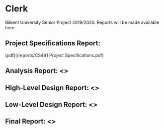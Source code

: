 # Clerk

Bilkent University Senior Project 2019/2020. Reports will be made available here.

## Project Specifications Report: 

[pdf](/reports/CS491 Project Specifications.pdf)

## Analysis Report: <>

## High-Level Design Report: <>

## Low-Level Design Report: <>

## Final Report: <>
